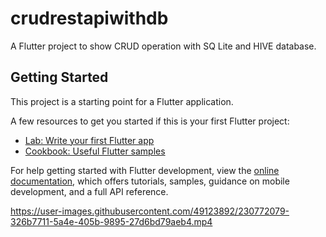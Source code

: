 # crudrestapiwithdb

A Flutter project to show CRUD operation with SQ Lite and HIVE database.

## Getting Started

This project is a starting point for a Flutter application.

A few resources to get you started if this is your first Flutter project:

- [Lab: Write your first Flutter app](https://docs.flutter.dev/get-started/codelab)
- [Cookbook: Useful Flutter samples](https://docs.flutter.dev/cookbook)

For help getting started with Flutter development, view the
[online documentation](https://docs.flutter.dev/), which offers tutorials,
samples, guidance on mobile development, and a full API reference.


https://user-images.githubusercontent.com/49123892/230772079-326b7711-5a4e-405b-9895-27d6bd79aeb4.mp4

